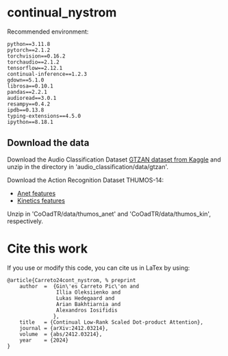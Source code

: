 # continual_nystrom

Recommended environment:
```
python==3.11.8
pytorch==2.1.2
torchvision==0.16.2
torchaudio==2.1.2
tensorflow==2.12.1
continual-inference==1.2.3
gdown==5.1.0
librosa==0.10.1
pandas==2.2.1
audioread==3.0.1
resampy==0.4.2
ipdb==0.13.8
typing-extensions==4.5.0
ipython==8.18.1
```

## Download the data
Download the Audio Classification Dataset [GTZAN dataset from Kaggle](https://www.kaggle.com/datasets/andradaolteanu/gtzan-dataset-music-genre-classification?resource=download-directory) and unzip in the directory in 'audio_classification/data/gtzan'.

Download the Action Recognition Dataset THUMOS-14:
* [Anet features](https://drive.google.com/file/d/1Ms709_RSfT2lezPp-0TTkSJCfF-XLeOk/view)
* [Kinetics features](https://drive.google.com/file/d/1jk6eiILBISd3GvG_ZNX8kop-DNSZZPXF/view)

Unzip in 'CoOadTR/data/thumos_anet' and 'CoOadTR/data/thumos_kin', respectively.

# Cite this work

If you use or modify this code, you can cite us in LaTex by using:

```
@article{Carreto24cont_nystrom, % preprint
    author  =  {Gin\'es Carreto Pic\'on and
                Illia Oleksiienko and
                Lukas Hedegaard and
                Arian Bakhtiarnia and
                Alexandros Iosifidis
               },
    title   = {Continual Low-Rank Scaled Dot-product Attention},
    journal = {arXiv:2412.03214},
    volume  = {abs/2412.03214},
    year    = {2024}
}
```
